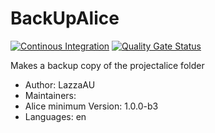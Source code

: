 # BackUpAlice

[![Continous Integration](https://gitlab.com/project-alice-assistant/skills/skill_BackUpAlice/badges/master/pipeline.svg)](https://gitlab.com/project-alice-assistant/skills/skill_BackUpAlice/pipelines/latest) [![Quality Gate Status](https://sonarcloud.io/api/project_badges/measure?project=project-alice-assistant_skill_BackUpAlice&metric=alert_status)](https://sonarcloud.io/dashboard?id=project-alice-assistant_skill_BackUpAlice)

Makes a backup copy of the projectalice folder

- Author: LazzaAU
- Maintainers: 
- Alice minimum Version: 1.0.0-b3
- Languages:
    en

